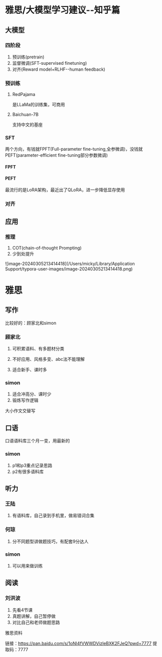 # 雅思/大模型学习建议--知乎篇

## 大模型

### 四阶段

1. 预训练(pretrain)
2. 监督微调(SFT-supervised finetuning)
3. 对齐(Reward model+RLHF--human feedback)

### 预训练

1. RedPajama

   是LLaMa的训练集，可商用

2. Baichuan-7B

   支持中文的基座

### SFT

两个方向，有钱就FPFT(Full-parameter fine-tuning,全参微调)，没钱就PEFT(parameter-efficient fine-tuning部分参数微调)

#### FPFT

#### PEFT

最流行的是LoRA架构，最近出了QLoRA，进一步降低显存使用

### 对齐



## 应用

### 推理

1. COT(chain-of-thought Prompting)
2. 少到处提升



![image-20240305213414418](/Users/micky/Library/Application Support/typora-user-images/image-20240305213414418.png)

# 雅思

## 写作

比较好的：顾家北和simon

### 顾家北

1. 可积累语料、有多题材分类

2. 不好应用、风格多变、abc法不能理解

3. 适合新手、课时多

### simon

1. 适合冲高分、课时少
2. 锻炼写作逻辑

大小作文交替写

## 口语

口语语料库三个月一变，用最新的

### simon

1. p1和p3重点记录思路
2. p2有很多语料库

## 听力

### 王陆

1. 有语料库，自己录到手机里，做易错词合集

### 何琼

1. 分不同题型讲做题技巧，有配套9分达人

### simon

1. 可以用来做训练

## 阅读

### 刘洪波

1. 先看4节课
2. 真题讲解，自己暂停做
3. 对比自己和老师做题思路

雅思资料

链接：https://pan.baidu.com/s/1oNI4fVWWDVizleBXK2FJeQ?pwd=7777 
提取码：7777 

